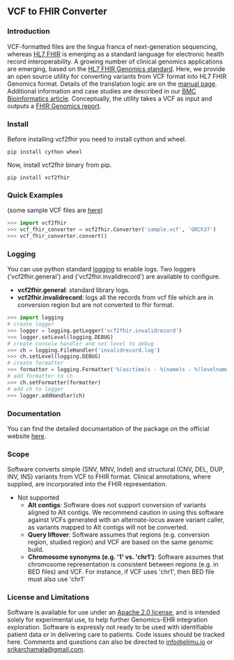 ## **VCF to FHIR Converter**

### Introduction

VCF-formatted files are the lingua franca of next-generation sequencing, whereas [HL7 FHIR](https://www.hl7.org/fhir/) is emerging as a standard language for electronic health record interoperability. A growing number of clinical genomics applications are emerging, based on the [HL7 FHIR Genomics standard](http://hl7.org/fhir/uv/genomics-reporting/index.html). Here, we provide an open source utility for converting variants from VCF format into HL7 FHIR Genomics format. Details of the translation logic are on the [manual page](docs/Manual.md). Additional information and case studies are described in our [BMC Bioinformatics article](https://bmcbioinformatics.biomedcentral.com/articles/10.1186/s12859-021-04039-1). Conceptually, the utility takes a VCF as input and outputs a [FHIR Genomics report](http://hl7.org/fhir/uv/genomics-reporting/index.html). 

### Install
Before installing vcf2fhir you need to install cython and wheel.
```
pip install cython wheel
```
Now, install vcf2fhir binary from pip.
```
pip install vcf2fhir
```

### Quick Examples
(some sample VCF files are [here](https://github.com/elimuinformatics/vcf2fhir/tree/master/vcf2fhir/test))

```python
>>> import vcf2fhir
>>> vcf_fhir_converter = vcf2fhir.Converter('sample.vcf', 'GRCh37')
>>> vcf_fhir_converter.convert()
```

### Logging

You can use python standard [logging](https://docs.python.org/3/library/logging.html) to enable logs. Two loggers ('vcf2fhir.general') and ('vcf2fhir.invalidrecord') are available to configure.
* **vcf2fhir.general**: standard library logs. 
* **vcf2fhir.invalidrecord**: logs all the records from vcf file which are in conversion region but are not converted to fhir format.

```python
>>> import logging
# create logger
>>> logger = logging.getLogger('vcf2fhir.invalidrecord')
>>> logger.setLevel(logging.DEBUG)
# create console handler and set level to debug
>>> ch = logging.FileHandler('invalidrecord.log')
>>> ch.setLevel(logging.DEBUG)
# create formatter
>>> formatter = logging.Formatter('%(asctime)s - %(name)s - %(levelname)s - %(message)s')
# add formatter to ch
>>> ch.setFormatter(formatter)
# add ch to logger
>>> logger.addHandler(ch)
```


### Documentation

You can find the detailed documantation of the package on the official website [here](https://vcf2fhir.readthedocs.io/en/latest/).

### Scope

Software converts simple (SNV, MNV, Indel) and structural (CNV, DEL, DUP, INV, INS) variants from VCF to FHIR format. Clinical annotations, where supplied, are incorporated into the FHIR representation.

* Not supported
    * **Alt contigs**: Software does not support conversion of variants aligned to Alt contigs. We recommend caution in using this software against VCFs generated with an alternate-locus aware variant caller, as variants mapped to Alt contigs will not be converted.
    * **Query liftover**: Software assumes that regions (e.g. conversion region, studied region) and VCF are based on the same genomic build.
    * **Chromosome synonyms (e.g. '1' vs. 'chr1')**: Software assumes that chromosome representation is consistent between regions (e.g. in BED files) and VCF. For instance, if VCF uses 'chr1', then BED file must also use 'chr1' 


### License and Limitations

Software is available for use under an [Apache 2.0 license](https://opensource.org/licenses/Apache-2.0), and is intended solely for experimental use, to help further Genomics-EHR integration exploration. Software is expressly not ready to be used with identifiable patient data or in delivering care to patients. Code issues should be tracked here. Comments and questions can also be directed to info@elimu.io or srikarchamala@gmail.com.

